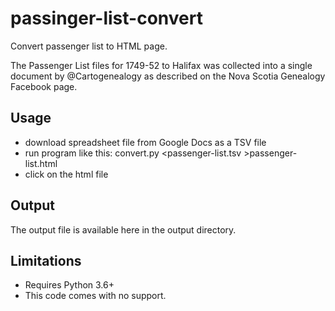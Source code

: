# passinger-list-convert
Convert passenger list to HTML page.

The Passenger List files for 1749-52 to Halifax was collected into a single document by @Cartogenealogy
as described on the Nova Scotia Genealogy Facebook page. 

## Usage

- download spreadsheet file from Google Docs as a TSV file
- run program like this:    convert.py  <passenger-list.tsv  >passenger-list.html
- click on the html file

## Output

The output file is available here in the output directory.

## Limitations

- Requires Python 3.6+
- This code comes with no support.
